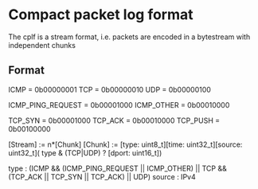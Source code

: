 # Compact packet log format

The cplf is a stream format, i.e. packets are encoded in a bytestream with independent chunks

## Format

ICMP                = 0b00000001
TCP                 = 0b00000010
UDP                 = 0b00000100

ICMP_PING_REQUEST   = 0b00001000
ICMP_OTHER          = 0b00010000

TCP_SYN             = 0b00001000
TCP_ACK             = 0b00010000
TCP_PUSH            = 0b00100000

[Stream]    := n*[Chunk]
[Chunk]     := [type: uint8_t][time: uint32_t][source: uint32_t]( type & (TCP|UDP) ? [dport: uint16_t])

type        : (ICMP && (ICMP_PING_REQUEST || ICMP_OTHER) || TCP && (TCP_ACK || TCP_SYN || TCP_ACK) || UDP)
source      : IPv4
